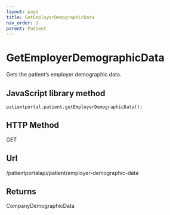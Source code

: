 ```yaml
---
layout: page
title: GetEmployerDemographicData
nav_order: 3
parent: Patient
---
```


# GetEmployerDemographicDataGets the patient’s employer demographic data.## JavaScript library method```patientportal.patient.getEmployerDemographicData();```## HTTP MethodGET## ****Url****/patientportalapi/patient/employer-demographic-data## ReturnsCompanyDemographicData